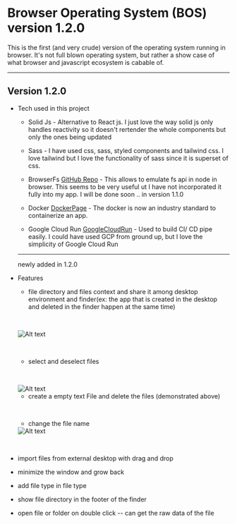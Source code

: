 # Browser Operating System (BOS) version 1.2.0

This is the first (and very crude) version of the operating system running in browser. It's not full blown operating system, but rather a show case of what browser and javascript ecosystem is cabable of.

---

## Version 1.2.0

- Tech used in this project

  - Solid Js - Alternative to React js. I just love the way solid js only handles reactivity so it doesn't rertender the whole components but only the ones being updated

  - Sass - I have used css, sass, styled components and tailwind css. I love tailwind but I love the functionality of sass since it is superset of css.

  - BrowserFs [GitHub Repo](https://github.com/jvilk/BrowserFS) - This allows to emulate fs api in node in browser. This seems to be very useful ut I have not incorporated it fully into my app. I will be done soon .. in version 1.1.0

  - Docker [DockerPage](https://www.docker.com/) - The docker is now an industry standard to containerize an app.

  - Google Cloud Run [GoogleCloudRun](https://cloud.google.com/run/?utm_source=google&utm_medium=cpc&utm_campaign=japac-AU-all-en-dr-bkws-all-pkws-trial-e-dr-1009882&utm_content=text-ad-none-none-DEV_c-CRE_602771386312-ADGP_Hybrid%20%7C%20BKWS%20-%20EXA%20%7C%20Txt%20~%20Compute%20~%20Cloud%20Run_cloud%20run-general%20-%20Products-44225-KWID_43700071610100400-kwd-678836618089&userloc_1030705-network_g&utm_term=KW_google%20cloud%20run&gclid=Cj0KCQjw8amWBhCYARIsADqZJoVVuxT5lj5q3Y_SG_mtYwxMbgLusms9bR9y1VyTornm11jShsjESCwaAp6aEALw_wcB&gclsrc=aw.ds) - Used to build CI/ CD pipe easily. I could have used GCP from ground up, but I love the simplicity of Google Cloud Run

  ***

  newly added in 1.2.0

- Features

  - file directory and files context and share it among desktop environment and finder(ex: the app that is created in the desktop and deleted in the finder happen at the same time)

  &nbsp;

   <img draggable={false} title="a title" alt="Alt text" src="./happensync.gif">

  &nbsp;

  - select and deselect files

  &nbsp;

  <img draggable={false} title="a title" alt="Alt text" src="./selectandeselect.gif">

  - create a empty text File and delete the files (demonstrated above)

  &nbsp;

  - change the file name

  <img draggable={false} title="a title" alt="Alt text" src="./changeName.gif">

&nbsp;

- import files from external desktop with drag and drop

- minimize the window and grow back

- add file type in file type

- show file directory in the footer of the finder

- open file or folder on double click -- can get the raw data of the file
